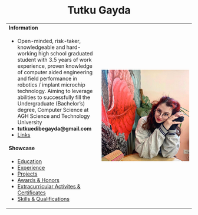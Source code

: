 <h1 align="center">Tutku Gayda</h1>
<table>
  <body>
    <tr>
      <td><b><strong>Information</strong></b></td>
      <td width="100%" rowspan="4">
       <img alt="Photo" src="./assets/pic1.jpg" />
      </td>
    </tr>
    <tr>
      <td>
        <ul>
         <li>Open-minded, risk-taker, knowledgeable and hard-working high school graduated student with 3.5 years of work experience, proven knowledge of computer aided engineering and field performance in robotics / implant microchip technology. Aiming to leverage abilities to successfully fill the Undergraduate (Bachelor’s) degree, Computer Science at AGH Science and Technology University</li>
          <li><b>tutkuedibegayda@gmail.com</b></li>
          <li><a href="./pages/links.md">Links</a></li>
      </ul>
      </td>
    </tr>
    <tr><td><b>Showcase</b></td></tr>
    <tr>
      <td width="50%">
        <ul>
          <li><a href="./pages/education.md">Education</a></li>
          <li><a href="./pages/experience.md">Experience</a></li>
          <li><a href="./pages/projects.md">Projects</a></li> 
          <li><a href="./pages/awards_honors.md">Awards & Honors</a></li>
          <li><a href="./pages/extracurriculars_certificates.md">Extracurricular Activites & Certificates</a></li>
          <li><a href="./pages/qualifications.md">Skills & Qualifications</a></li>
        </ul>
      </td>
    </tr>
  </tbody>
</table>

